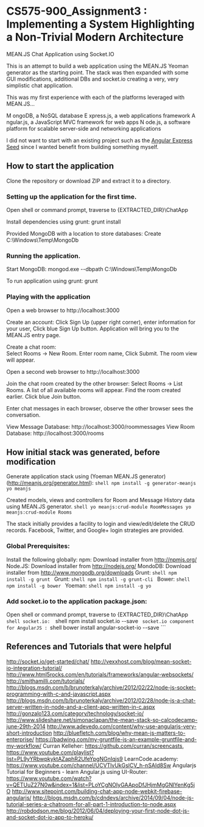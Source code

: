 CS575-900_Assignment3 : Implementing a System Highlighting a Non-Trivial Modern Architecture
=====================



MEAN.JS Chat Application using Socket.IO

This is an attempt to build a web application using the MEAN.JS Yeoman generator as the starting point. The stack was then expanded with some GUI modifications, additional DBs and socket.io creating a very, very simplistic chat application.

This was my first experience with each of the platforms leveraged with MEAN.JS...

M ongoDB, a NoSQL database
E xpress.js, a web applications framework
A ngular.js, a JavaScript MVC framework for web apps
N ode.js, a software platform for scalable server-side and networking applications

I did not want to start with an existing project such as the [Angular Express Seed](https://github.com/btford/angular-express-seed) since I wanted benefit from building something myself.

## How to start the application

Clone the repository or download ZIP and extract it to a directory.

### Setting up the application for the first time.

   Open shell or command prompt, traverse to {EXTRACTED_DIR}\ChatApp
   
   Install dependencies using grunt:
     grunt install
	 
   Provided MongoDB with a location to store databases:
     Create C:\Windows\Temp\MongoDb
   
### Running the application.

   Start MongoDB:
     mongod.exe --dbpath C:\Windows\Temp\MongoDb

   To run application using grunt:
     grunt

### Playing with the application

   Open a web browser to http://localhost:3000
   
   Create an account:
     Click Sign Up (upper right corner), enter information for your user, Click blue Sign Up button. Application will bring you to the MEAN.JS entry page.
   
   Create a chat room:   
     Select Rooms -> New Room. Enter room name, Click Submit.
	 The room view will appear.

   Open a second web browser to http://localhost:3000
	 
   Join the chat room created by the other browser:
     Select Rooms -> List Rooms.
	 A list of all available rooms will appear. Find the room created earlier. Click blue Join button.
   
   Enter chat messages in each browser, observe the other browser sees the conversation.
  
   View Message Database: http://localhost:3000/roommessages
   View Room Database: http://localhost:3000/rooms

   
## How initial stack was generated, before modification

   Generate application stack using (Yoeman MEAN.JS generator) (http://meanjs.org/generator.html):
     ```shell
     npm install -g generator-meanjs
     yo meanjs
     ``` 
  
   Created models, views and controllers for Room and Message History data using MEAN.JS generator.
     ```shell
     yo meanjs:crud-module RoomMessages
     yo meanjs:crud-module Rooms
     ``` 

   The stack initially provides a facility to login and view/edit/delete the CRUD records. Facebook, Twitter, and Google+ login strategies are provided.

### Global Prerequisites:

   Install the following globally:
     npm: Download installer from http://npmjs.org/
     Node.JS: Download installer from http://nodejs.org/
     MondoDB: Download installer from http://www.mongodb.org/downloads
     Grunt: 
     ```shell
     npm install -g grunt
     ```
     Grunt: 
     ```shell
     npm install -g grunt-cli
     ``` 
     Bower:
     ```shell
     npm install -g bower
     ``` 
     Yoeman:
     ```shell
     npm install -g yo
     ``` 
 
### Add socket.io to the application package.json:
 
   Open shell or command prompt, traverse to {EXTRACTED_DIR}\ChatApp
     ```shell
     socket.io: 
     ```shell
	 npm install socket.io --save
     ``` 
     socket.io component for AngularJS : 
     ```shell
	 bower install angular-socket-io --save 
     ``` 

## References and Tutorials that were helpful

http://socket.io/get-started/chat/
http://vexxhost.com/blog/mean-socket-io-integration-tutorial/
http://www.html5rocks.com/en/tutorials/frameworks/angular-websockets/
http://smithamilli.com/tutorials/
http://blogs.msdn.com/b/brunoterkaly/archive/2012/02/22/node-js-socket-programming-with-c-and-javascript.aspx
http://blogs.msdn.com/b/brunoterkaly/archive/2012/02/28/node-js-a-chat-server-written-in-node-and-a-client-app-written-in-c.aspx
http://gonzalo123.com/category/technology/socket-io/
http://www.slideshare.net/simonaclapan/the-mean-stack-so-calcodecamp-june-29th-2014
http://www.adevedo.com/content/why-use-angularjs-very-short-introduction
http://bluefletch.com/blog/why-mean-js-matters-to-enterprise/
https://badwing.com/my-gruntfile-js-an-example-gruntfile-and-my-workflow/
Curran Kelleher: https://github.com/curran/screencasts, https://www.youtube.com/playlist?list=PL9yYRbwpkyktAZaphR2UfeYpgNGnIqjs9
LearnCode.academy: https://www.youtube.com/channel/UCVTlvUkGslCV_h-nSAId8Sw
Angularjs Tutorial for Beginners - learn Angular.js using UI-Router: https://www.youtube.com/watch?v=QETUuZ27N0w&index=1&list=PLoYCgNOIyGAApoDfJHjmMgGNlYenKg5jO
http://www.sitepoint.com/building-chat-app-node-webkit-firebase-angularjs/
http://blogs.msdn.com/b/cdndevs/archive/2014/09/04/node-js-tutorial-series-a-chatroom-for-all-part-1-introduction-to-node.aspx
http://robdodson.me/blog/2012/06/04/deploying-your-first-node-dot-js-and-socket-dot-io-app-to-heroku/

